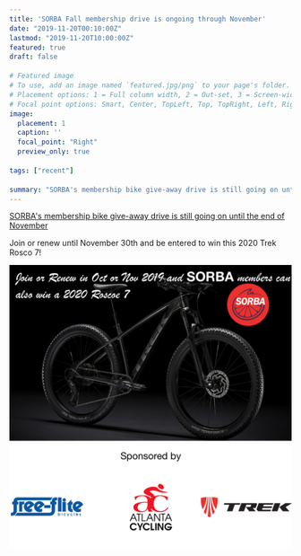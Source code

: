 ```yaml
---
title: 'SORBA Fall membership drive is ongoing through November'
date: "2019-11-20T00:10:00Z"
lastmod: "2019-11-20T10:00:00Z"
featured: true
draft: false

# Featured image
# To use, add an image named `featured.jpg/png` to your page's folder.
# Placement options: 1 = Full column width, 2 = Out-set, 3 = Screen-width
# Focal point options: Smart, Center, TopLeft, Top, TopRight, Left, Right, BottomLeft, Bottom, BottomRight
image:
  placement: 1
  caption: ''
  focal_point: "Right"
  preview_only: true
  
tags: ["recent"]

summary: "SORBA's membership bike give-away drive is still going on until the end of November!"
---
```


[SORBA's membership bike give-away drive is still going on until the end of November](https://sorba.org/news/sorba-membership-campaign/)

Join or renew until November 30th and be entered to win this 2020 Trek Rosco 7!

![](featured.png)
